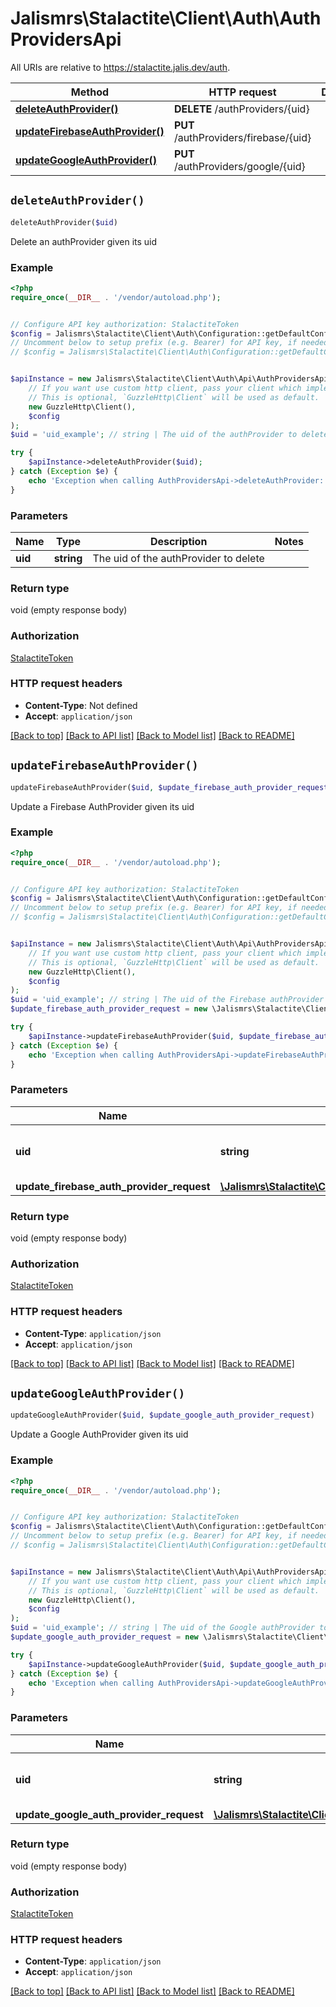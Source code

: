 # Jalismrs\Stalactite\Client\Auth\AuthProvidersApi

All URIs are relative to https://stalactite.jalis.dev/auth.

Method | HTTP request | Description
------------- | ------------- | -------------
[**deleteAuthProvider()**](AuthProvidersApi.md#deleteAuthProvider) | **DELETE** /authProviders/{uid} | 
[**updateFirebaseAuthProvider()**](AuthProvidersApi.md#updateFirebaseAuthProvider) | **PUT** /authProviders/firebase/{uid} | 
[**updateGoogleAuthProvider()**](AuthProvidersApi.md#updateGoogleAuthProvider) | **PUT** /authProviders/google/{uid} | 


## `deleteAuthProvider()`

```php
deleteAuthProvider($uid)
```



Delete an authProvider given its uid

### Example

```php
<?php
require_once(__DIR__ . '/vendor/autoload.php');


// Configure API key authorization: StalactiteToken
$config = Jalismrs\Stalactite\Client\Auth\Configuration::getDefaultConfiguration()->setApiKey('X-API-TOKEN', 'YOUR_API_KEY');
// Uncomment below to setup prefix (e.g. Bearer) for API key, if needed
// $config = Jalismrs\Stalactite\Client\Auth\Configuration::getDefaultConfiguration()->setApiKeyPrefix('X-API-TOKEN', 'Bearer');


$apiInstance = new Jalismrs\Stalactite\Client\Auth\Api\AuthProvidersApi(
    // If you want use custom http client, pass your client which implements `GuzzleHttp\ClientInterface`.
    // This is optional, `GuzzleHttp\Client` will be used as default.
    new GuzzleHttp\Client(),
    $config
);
$uid = 'uid_example'; // string | The uid of the authProvider to delete

try {
    $apiInstance->deleteAuthProvider($uid);
} catch (Exception $e) {
    echo 'Exception when calling AuthProvidersApi->deleteAuthProvider: ', $e->getMessage(), PHP_EOL;
}
```

### Parameters

Name | Type | Description  | Notes
------------- | ------------- | ------------- | -------------
 **uid** | **string**| The uid of the authProvider to delete |

### Return type

void (empty response body)

### Authorization

[StalactiteToken](../../README.md#StalactiteToken)

### HTTP request headers

- **Content-Type**: Not defined
- **Accept**: `application/json`

[[Back to top]](#) [[Back to API list]](../../README.md#endpoints)
[[Back to Model list]](../../README.md#models)
[[Back to README]](../../README.md)

## `updateFirebaseAuthProvider()`

```php
updateFirebaseAuthProvider($uid, $update_firebase_auth_provider_request)
```



Update a Firebase AuthProvider given its uid

### Example

```php
<?php
require_once(__DIR__ . '/vendor/autoload.php');


// Configure API key authorization: StalactiteToken
$config = Jalismrs\Stalactite\Client\Auth\Configuration::getDefaultConfiguration()->setApiKey('X-API-TOKEN', 'YOUR_API_KEY');
// Uncomment below to setup prefix (e.g. Bearer) for API key, if needed
// $config = Jalismrs\Stalactite\Client\Auth\Configuration::getDefaultConfiguration()->setApiKeyPrefix('X-API-TOKEN', 'Bearer');


$apiInstance = new Jalismrs\Stalactite\Client\Auth\Api\AuthProvidersApi(
    // If you want use custom http client, pass your client which implements `GuzzleHttp\ClientInterface`.
    // This is optional, `GuzzleHttp\Client` will be used as default.
    new GuzzleHttp\Client(),
    $config
);
$uid = 'uid_example'; // string | The uid of the Firebase authProvider to update
$update_firebase_auth_provider_request = new \Jalismrs\Stalactite\Client\Auth\Model\UpdateFirebaseAuthProviderRequest(); // \Jalismrs\Stalactite\Client\Auth\Model\UpdateFirebaseAuthProviderRequest

try {
    $apiInstance->updateFirebaseAuthProvider($uid, $update_firebase_auth_provider_request);
} catch (Exception $e) {
    echo 'Exception when calling AuthProvidersApi->updateFirebaseAuthProvider: ', $e->getMessage(), PHP_EOL;
}
```

### Parameters

Name | Type | Description  | Notes
------------- | ------------- | ------------- | -------------
 **uid** | **string**| The uid of the Firebase authProvider to update |
 **update_firebase_auth_provider_request** | [**\Jalismrs\Stalactite\Client\Auth\Model\UpdateFirebaseAuthProviderRequest**](../Model/UpdateFirebaseAuthProviderRequest.md)|  |

### Return type

void (empty response body)

### Authorization

[StalactiteToken](../../README.md#StalactiteToken)

### HTTP request headers

- **Content-Type**: `application/json`
- **Accept**: `application/json`

[[Back to top]](#) [[Back to API list]](../../README.md#endpoints)
[[Back to Model list]](../../README.md#models)
[[Back to README]](../../README.md)

## `updateGoogleAuthProvider()`

```php
updateGoogleAuthProvider($uid, $update_google_auth_provider_request)
```



Update a Google AuthProvider given its uid

### Example

```php
<?php
require_once(__DIR__ . '/vendor/autoload.php');


// Configure API key authorization: StalactiteToken
$config = Jalismrs\Stalactite\Client\Auth\Configuration::getDefaultConfiguration()->setApiKey('X-API-TOKEN', 'YOUR_API_KEY');
// Uncomment below to setup prefix (e.g. Bearer) for API key, if needed
// $config = Jalismrs\Stalactite\Client\Auth\Configuration::getDefaultConfiguration()->setApiKeyPrefix('X-API-TOKEN', 'Bearer');


$apiInstance = new Jalismrs\Stalactite\Client\Auth\Api\AuthProvidersApi(
    // If you want use custom http client, pass your client which implements `GuzzleHttp\ClientInterface`.
    // This is optional, `GuzzleHttp\Client` will be used as default.
    new GuzzleHttp\Client(),
    $config
);
$uid = 'uid_example'; // string | The uid of the Google authProvider to update
$update_google_auth_provider_request = new \Jalismrs\Stalactite\Client\Auth\Model\UpdateGoogleAuthProviderRequest(); // \Jalismrs\Stalactite\Client\Auth\Model\UpdateGoogleAuthProviderRequest

try {
    $apiInstance->updateGoogleAuthProvider($uid, $update_google_auth_provider_request);
} catch (Exception $e) {
    echo 'Exception when calling AuthProvidersApi->updateGoogleAuthProvider: ', $e->getMessage(), PHP_EOL;
}
```

### Parameters

Name | Type | Description  | Notes
------------- | ------------- | ------------- | -------------
 **uid** | **string**| The uid of the Google authProvider to update |
 **update_google_auth_provider_request** | [**\Jalismrs\Stalactite\Client\Auth\Model\UpdateGoogleAuthProviderRequest**](../Model/UpdateGoogleAuthProviderRequest.md)|  |

### Return type

void (empty response body)

### Authorization

[StalactiteToken](../../README.md#StalactiteToken)

### HTTP request headers

- **Content-Type**: `application/json`
- **Accept**: `application/json`

[[Back to top]](#) [[Back to API list]](../../README.md#endpoints)
[[Back to Model list]](../../README.md#models)
[[Back to README]](../../README.md)
